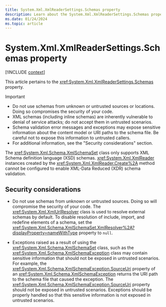 ```yaml
---
title: System.Xml.XmlReaderSettings.Schemas property
description: Learn about the System.Xml.XmlReaderSettings.Schemas property.
ms.date: 01/24/2024
ms.topic: article
---
```

# System.Xml.XmlReaderSettings.Schemas property

[!INCLUDE [context](includes/context.md)]

This article pertains to the <xref:System.Xml.XmlReaderSettings.Schemas> property.

> [!IMPORTANT]
>
> - Do not use schemas from unknown or untrusted sources or locations. Doing so compromises the security of your code.
> - XML schemas (including inline schemas) are inherently vulnerable to denial of service attacks; do not accept them in untrusted scenarios.
> - Schema validation error messages and exceptions may expose sensitive information about the content model or URI paths to the schema file. Be careful not to expose this information to untrusted callers.
> - For additional information, see the "Security considerations" section.

The <xref:System.Xml.Schema.XmlSchemaSet> class only supports XML Schema definition language (XSD) schemas. <xref:System.Xml.XmlReader> instances created by the <xref:System.Xml.XmlReader.Create%2A> method cannot be configured to enable XML-Data Reduced (XDR) schema validation.

## Security considerations

- Do not use schemas from unknown or untrusted sources. Doing so will compromise the security of your code. The <xref:System.Xml.XmlUrlResolver> class is used to resolve external schemas by default. To disable resolution of include, import, and redefine elements of a schema, set the <xref:System.Xml.Schema.XmlSchemaSet.XmlResolver%2A?displayProperty=nameWithType> property to `null`.

- Exceptions raised as a result of using the <xref:System.Xml.Schema.XmlSchemaSet> class, such as the <xref:System.Xml.Schema.XmlSchemaException> class may contain sensitive information that should not be exposed in untrusted scenarios. For example, the <xref:System.Xml.Schema.XmlSchemaException.SourceUri> property of an <xref:System.Xml.Schema.XmlSchemaException> returns the URI path to the schema file that caused the exception. The <xref:System.Xml.Schema.XmlSchemaException.SourceUri> property should not be exposed in untrusted scenarios. Exceptions should be properly handled so that this sensitive information is not exposed in untrusted scenarios.
